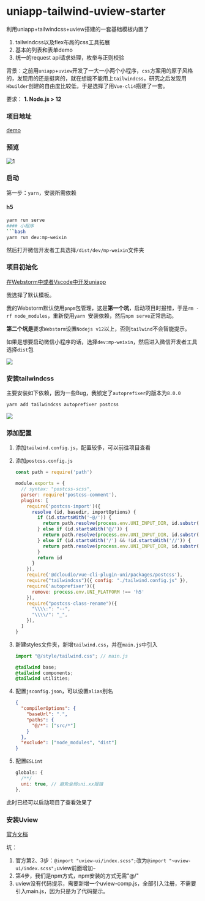 # uniapp-tailwind-uview-starter
利用uniapp+tailwindcss+uview搭建的一套基础模板内置了

1. tailwindcss以及flex布局的css工具拓展
2. 基本的列表和表单demo
3. 统一的request api请求处理，枚举与正则校验


背景：之前用`uniapp`+`uview`开发了一大一小两个小程序，`css`方案用的原子风格的，发现用的还是挺爽的，就在想能不能用上`tailwindcss`，研究之后发现用`Hbuilder`创建的自由度比较低，于是选择了用`Vue-cli4`搭建了一套。

要求：
**1. Node.js > 12**

### 项目地址
[demo](https://xiaojuzi.fun/uniapp-tailwind-uview-starter)

### 预览

![1](https://i0.hdslb.com/bfs/album/0eabcc1cbdead3a5a98662ef2757760af6280bc5.png)

### 启动
第一步：`yarn`，安装所需依赖
#### h5
```bash
yarn run serve
#### 小程序
```bash
yarn run dev:mp-weixin
```
然后打开微信开发者工具选择`/dist/dev/mp-weixin`文件夹


### 项目初始化

[在Webstorm中或者Vscode中开发uniapp](https://ask.dcloud.net.cn/article/36307)

我选择了默认模板。

我的Webstorm默认使用`pnpm`包管理，这是**第一个坑**，启动项目时报错，于是`rm -rf node_modules`，重新使用`yarn `安装依赖，然后`npm serve`正常启动。

**第二个坑是**要求`Webstorm`设置`Nodejs v12`以上，否则`tailwind`不会智能提示。

如果是想要启动微信小程序的话，选择`dev:mp-weixin`，然后进入微信开发者工具选择`dist`包

![](https://i0.hdslb.com/bfs/album/4dd0df9f0f40695d357731927c561a66d9ca6eaf.png)



### 安装tailwindcss

主要安装如下依赖，因为一些Bug，我锁定了`autoprefixer`的版本为`8.0.0`

```bash
yarn add tailwindcss autoprefixer postcss
```

![](https://i0.hdslb.com/bfs/album/9d89a0259211d652533456de275cbfbde8fd9510.png)



### 添加配置

1. 添加`tailwind.config.js`，配置较多，可以前往项目查看

2. 添加`postcss.config.js`

   ```js
   const path = require('path')
   
   module.exports = {
     // syntax: "postcss-scss",
     parser: require('postcss-comment'),
     plugins: [
       require('postcss-import')({
         resolve (id, basedir, importOptions) {
           if (id.startsWith('~@/')) {
             return path.resolve(process.env.UNI_INPUT_DIR, id.substr(3))
           } else if (id.startsWith('@/')) {
             return path.resolve(process.env.UNI_INPUT_DIR, id.substr(2))
           } else if (id.startsWith('/') && !id.startsWith('//')) {
             return path.resolve(process.env.UNI_INPUT_DIR, id.substr(1))
           }
           return id
         }
       }),
       require('@dcloudio/vue-cli-plugin-uni/packages/postcss'),
       require("tailwindcss")({ config: "./tailwind.config.js" }),
       require('autoprefixer')({
         remove: process.env.UNI_PLATFORM !== 'h5'
       }),
       require("postcss-class-rename")({
         "\\\\:": "--",
         "\\\\/": "_",
       }),
     ]
   }
   ```

3. 新建styles文件夹，新增`tailwind.css`，并在`main.js`中引入

   ```js
   import "@/style/tailwind.css"; // main.js
   ```



   ```css
   @tailwind base;
   @tailwind components;
   @tailwind utilities;
   ```

4. 配置`jsconfig.json`，可以设置`alias`别名

   ```json
   {
     "compilerOptions": {
       "baseUrl": ".",
       "paths": {
         "@/*": ["src/*"]
       }
     },
     "exclude": ["node_modules", "dist"]
   }
   ```

5. 配置`ESLint`

   ```js
   globals: {
     /**/
     uni: true, // 避免全局uni.xx报错
   },
   ```



此时已经可以启动项目了查看效果了



### 安装Uview

[官方文档](https://github.com/YanxinNet/uView)

坑：

1. 官方第2、3步：`@import "uview-ui/index.scss";`改为`@import "~uview-ui/index.scss";`uview前面增加`~`
2. 第4步，我们是npm方式，npm安装的方式无需"@/"
3. uview没有代码提示，需要新增一个uview-comp.js，全部引入注册，不需要引入main.js，因为只是为了代码提示。
